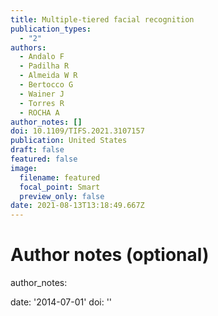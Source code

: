 ```yaml
---
title: Multiple-tiered facial recognition
publication_types:
  - "2"
authors:
  - Andalo F
  - Padilha R
  - Almeida W R
  - Bertocco G 
  - Wainer J
  - Torres R
  - ROCHA A
author_notes: []
doi: 10.1109/TIFS.2021.3107157
publication: United States
draft: false
featured: false
image:
  filename: featured
  focal_point: Smart
  preview_only: false
date: 2021-08-13T13:18:49.667Z
---
```

# Author notes (optional)

author_notes:

date: '2014-07-01'
doi: ''
